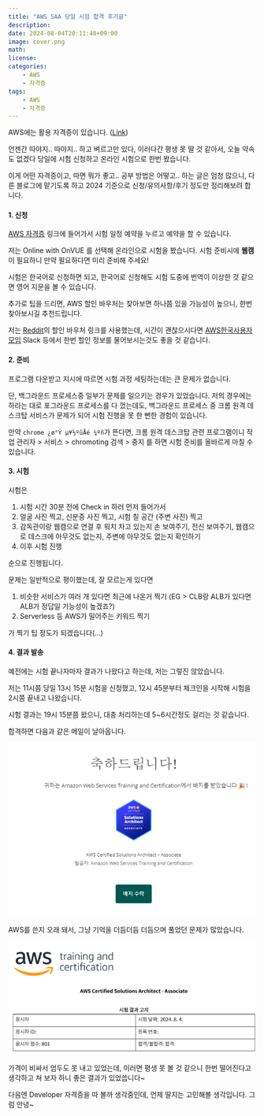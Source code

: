 ```yaml
---
title: "AWS SAA 당일 시험 합격 후기글"
description: 
date: 2024-08-04T20:11:48+09:00
image: cover.png
math: 
license: 
categories:
    - AWS
    - 자격증
tags:
    - AWS
    - 자격증
---
```


AWS에는 활용 자격증이 있습니다. ([Link](https://aws.amazon.com/ko/certification/exams/))

언젠간 따야지.. 따야지.. 하고 벼르고만 있다, 이러다간 평생 못 딸 것 같아서, 오늘 약속도 없겠다 당일에 시험 신청하고 온라인 시험으로 한번 봤습니다.

이게 어떤 자격증이고, 따면 뭐가 좋고.. 공부 방법은 어떻고.. 하는 글은 엄청 많으니, 다른 블로그에 맡기도록 하고 2024 기준으로 신청/유의사항/후기 정도만 정리해보려 합니다.


#### 1. 신청

[AWS 자격증](https://aws.amazon.com/ko/certification/) 링크에 들어가서 시험 일정 예약을 누르고 예약을 할 수 있습니다.

저는 Online with OnVUE 를 선택해 온라인으로 시험을 봤습니다.
시험 준비시에 **웹캠** 이 필요하니 만약 필요하다면 미리 준비해 주세요!

시험은 한국어로 신청하면 되고, 한국어로 신청해도 시험 도중에 번역이 이상한 것 같으면 영어 지문을 볼 수 있습니다.

추가로 팁을 드리면, AWS 할인 바우처는 찾아보면 하나쯤 있을 가능성이 높으니, 한번 찾아보시길 추천드립니다.

저는 [Reddit](https://www.reddit.com/r/AWSCertifications/comments/18woit6/2024_aws_vouchers_exam_discounts_other)의 할인 바우처 링크를 사용했는데, 시간이 괜찮으시다면 [AWS한국사용자모임](https://awskrug.github.io/) Slack 등에서 한번 할인 정보를 물어보시는것도 좋을 것 같습니다.

#### 2. 준비

프로그램 다운받고 지시에 따르면 시험 과정 세팅하는데는 큰 문제가 없습니다.

단, 백그라운드 프로세스중 일부가 문제를 일으키는 경우가 있었습니다. 저의 경우에는 하라는 대로 포그라운드 프로세스를 다 껐는데도, 백그라운드 프로세스 중 크롬 원격 데스크탑 서비스가 문제가 되어 시험 진행을 못 한 뻔한 경험이 있습니다.

만약 `chrome ¿ø°Ý µ¥½ºũÅé ¼­ºñ`가 뜬다면, 크롬 원격 데스크탑 관련 프로그램이니 작업 관리자 > 서비스 > chromoting 검색 > 중지 를 하면 시험 준비를 올바르게 마칠 수 있습니다.


#### 3. 시험

시험은
1. 시험 시간 30분 전에 Check in 하러 먼저 들어가서
2. 얼굴 사진 찍고, 신분증 사진 찍고, 시험 칠 공간 (주변 사진) 찍고
3. 감독관이랑 웹캠으로 연결 후 워치 차고 있는지 손 보여주기, 전신 보여주기, 웹캠으로 데스크에 아무것도 없는지, 주변에 아무것도 없는지 확인하기
4. 이후 시험 진행

순으로 진행됩니다.

문제는 일반적으로 평이했는데, 잘 모르는게 있다면

1. 비슷한 서비스가 여러 개 있다면 최근에 나온거 찍기 (EG > CLB랑 ALB가 있다면 ALB가 정답일 가능성이 높겠죠?)
2. Serverless 등 AWS가 밀어주는 키워드 찍기

가 찍기 팁 정도가 되겠습니다(...)

#### 4. 결과 발송

예전에는 시험 끝나자마자 결과가 나왔다고 하는데, 저는 그렇진 않았습니다.

저는 11시쯤 당일 13시 15분 시험을 신청했고, 12시 45분부터 체크인을 시작해 시험을 2시쯤 끝내고 나왔습니다.

시험 결과는 19시 15분쯤 왔으니, 대충 처리하는데 5~6시간정도 걸리는 것 같습니다.

합격하면 다음과 같은 메일이 날아옵니다.

![합격 통보 메일. 축하드립니다! 하고 마크를 보여줌](image-1.png)

AWS를 쓴지 오래 돼서, 그냥 기억을 더듬더듬 더듬으며 풀었던 문제가 많았습니다. 

![점수 메일, 1000점 만점에 801점](image.png)

가격이 비싸서 엄두도 못 내고 있었는데, 이러면 평생 못 볼 것 같으니 한번 떨어진다고 생각하고 쳐 보자 하니 좋은 결과가 있었씁니다~

다음엔 Developer 자격증을 따 볼까 생각중인데, 언제 딸지는 고민해볼 생각입니다. 그럼 안녕~